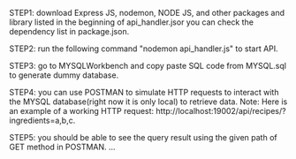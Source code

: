 STEP1: download Express JS, nodemon, NODE JS, and other packages and library listed in the beginning of api_handler.jsor you can check the dependency list in package.json.

STEP2: run the following command "nodemon api_handler.js" to start API.

STEP3: go to MYSQLWorkbench and copy paste SQL code from MYSQL.sql to generate dummy database.

STEP4: you can use POSTMAN to simulate HTTP requests to interact with the MYSQL database(right now it is only local) to retrieve data.
Note: Here is an example of a working HTTP request: http://localhost:19002/api/recipes/?ingredients=a,b,c.

STEP5: you should be able to see the query result using the given path of GET method in POSTMAN.
...
